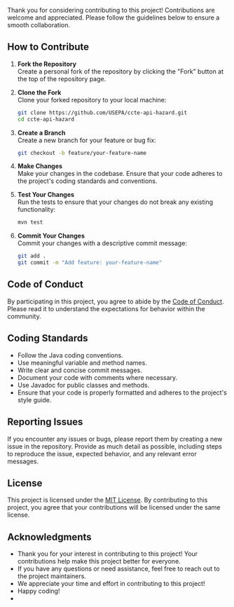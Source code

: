 
Thank you for considering contributing to this project! Contributions are welcome and appreciated. Please follow the guidelines below to ensure a smooth collaboration.

## How to Contribute

1. **Fork the Repository**  
   Create a personal fork of the repository by clicking the "Fork" button at the top of the repository page.

2. **Clone the Fork**  
   Clone your forked repository to your local machine:
   ```sh
   git clone https://github.com/USEPA/ccte-api-hazard.git
   cd ccte-api-hazard
    ```
3. **Create a Branch**  
   Create a new branch for your feature or bug fix:
   ```sh
   git checkout -b feature/your-feature-name
   ```
4. **Make Changes**  
   Make your changes in the codebase. Ensure that your code adheres to the project's coding standards and conventions.
5. **Test Your Changes**  
   Run the tests to ensure that your changes do not break any existing functionality:
   ```sh
   mvn test
   ```
6. **Commit Your Changes**  
   Commit your changes with a descriptive commit message:
   ```sh
   git add .
   git commit -m "Add feature: your-feature-name"
   ```
## Code of Conduct
By participating in this project, you agree to abide by the [Code of Conduct](CODE_OF_CONDUCT.md). Please read it to understand the expectations for behavior within the community.

## Coding Standards
- Follow the Java coding conventions.
- Use meaningful variable and method names.
- Write clear and concise commit messages.
- Document your code with comments where necessary.
- Use Javadoc for public classes and methods.
- Ensure that your code is properly formatted and adheres to the project's style guide.

## Reporting Issues
If you encounter any issues or bugs, please report them by creating a new issue in the repository. Provide as much detail as possible, including steps to reproduce the issue, expected behavior, and any relevant error messages.

## License
This project is licensed under the [MIT License](LICENSE.md). By contributing to this project, you agree that your contributions will be licensed under the same license.

## Acknowledgments
- Thank you for your interest in contributing to this project! Your contributions help make this project better for everyone.
- If you have any questions or need assistance, feel free to reach out to the project maintainers.
- We appreciate your time and effort in contributing to this project!
- Happy coding!
- 

    


